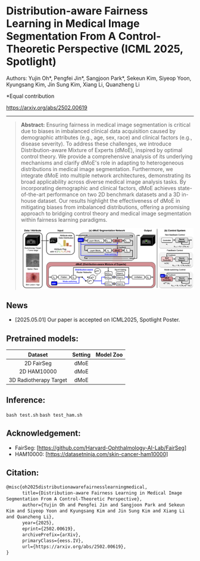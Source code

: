 # Distribution-aware Fairness Learning in Medical Image Segmentation From A Control-Theoretic Perspective (ICML 2025, Spotlight)

Authors: Yujin Oh*, Pengfei Jin*, Sangjoon Park*, Sekeun Kim, Siyeop Yoon, Kyungsang Kim, Jin Sung Kim, Xiang Li, Quanzheng Li

*Equal contribution

https://arxiv.org/abs/2502.00619

---

> **Abstract:** Ensuring fairness in medical image segmentation is critical due to biases in imbalanced clinical data acquisition caused by demographic attributes (e.g., age, sex, race) and clinical factors (e.g., disease severity). To address these challenges, we introduce Distribution-aware Mixture of Experts (dMoE), inspired by optimal control theory. We provide a comprehensive analysis of its underlying mechanisms and clarify dMoE's role in adapting to heterogeneous distributions in medical image segmentation. Furthermore, we integrate dMoE into multiple network architectures, demonstrating its broad applicability across diverse medical image analysis tasks. By incorporating demographic and clinical factors, dMoE achieves state-of-the-art performance on two 2D benchmark datasets and a 3D in-house dataset. Our results highlight the effectiveness of dMoE in mitigating biases from imbalanced distributions, offering a promising approach to bridging control theory and medical image segmentation within fairness learning paradigms. 
>
> <p align="center">
> <img width="800" src="main.png">
> </p>

## News
* [2025.05.01] Our paper is accepted on ICML2025, Spotlight Poster. 

## Pretrained models:

|     Dataset     |   Setting    |    Model Zoo   |
| :-------------: | :---------:  | :----------------------------------------------------------: |
| 2D FairSeg |  dMoE   |    |
| 2D HAM10000 | dMoE |   |
| 3D Radiotherapy Target | dMoE |   |

## Inference:
 `bash test.sh`
 `bash test_ham.sh`

## Acknowledgement:
 - FairSeg:  [https://github.com/Harvard-Ophthalmology-AI-Lab/FairSeg]
 - HAM10000: [https://datasetninja.com/skin-cancer-ham10000]
 
## Citation:
```
@misc{oh2025distributionawarefairnesslearningmedical,
      title={Distribution-aware Fairness Learning in Medical Image Segmentation From A Control-Theoretic Perspective}, 
      author={Yujin Oh and Pengfei Jin and Sangjoon Park and Sekeun Kim and Siyeop Yoon and Kyungsang Kim and Jin Sung Kim and Xiang Li and Quanzheng Li},
      year={2025},
      eprint={2502.00619},
      archivePrefix={arXiv},
      primaryClass={eess.IV},
      url={https://arxiv.org/abs/2502.00619}, 
}
```
